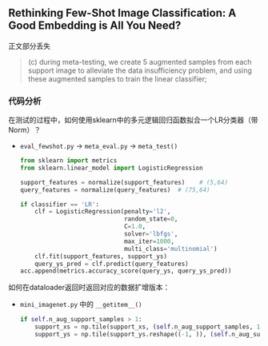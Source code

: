 ## Rethinking Few-Shot Image Classification: A Good Embedding is All You Need?

正文部分丢失

> (c) during meta-testing, we create 5 augmented samples from each support image to alleviate the data insufficiency problem, and using these augmented samples to train the linear classifier;

### 代码分析

在测试的过程中，如何使用sklearn中的多元逻辑回归函数拟合一个LR分类器（带Norm）？

- `eval_fewshot.py` -> `meta_eval.py` -> `meta_test()`

  ```python
  from sklearn import metrics
  from sklearn.linear_model import LogisticRegression
  
  support_features = normalize(support_features)    # (5,64)
  query_features = normalize(query_features)  # (75,64)
  
  if classifier == 'LR':
      clf = LogisticRegression(penalty='l2',
                               random_state=0,
                               C=1.0,
                               solver='lbfgs',
                               max_iter=1000,
                               multi_class='multinomial')
      clf.fit(support_features, support_ys)
      query_ys_pred = clf.predict(query_features)
  acc.append(metrics.accuracy_score(query_ys, query_ys_pred))
  ```
  

如何在dataloader返回时返回对应的数据扩增版本：

- `mini_imagenet.py` 中的 `__getitem__()`

  ```python
  if self.n_aug_support_samples > 1:
      support_xs = np.tile(support_xs, (self.n_aug_support_samples, 1, 1, 1))
      support_ys = np.tile(support_ys.reshape((-1, )), (self.n_aug_support_samples))
  ```

  